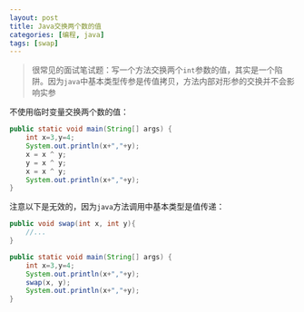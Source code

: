 ```yaml
---
layout: post
title: Java交换两个数的值
categories: [编程, java]
tags: [swap]
---
```



> 很常见的面试笔试题：写一个方法交换两个`int`参数的值，其实是一个陷阱。因为`java`中基本类型传参是传值拷贝，方法内部对形参的交换并不会影响实参

不使用临时变量交换两个数的值：
```java
public static void main(String[] args) {
    int x=3,y=4;
    System.out.println(x+","+y);
    x = x ^ y;
    y = x ^ y;
    x = x ^ y;
    System.out.println(x+","+y);
}
```

注意以下是无效的，因为`java`方法调用中基本类型是值传递：
```java
public void swap(int x, int y){
    //...
}

public static void main(String[] args) {
    int x=3,y=4;
    System.out.println(x+","+y);
    swap(x, y);
    System.out.println(x+","+y);
}
```